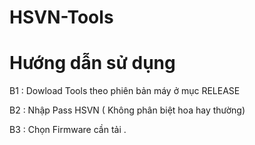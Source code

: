 # HSVN-Tools

# Hướng dẫn sử dụng 
B1 : Dowload Tools theo phiên bản máy ở mục RELEASE

B2 : Nhập Pass HSVN ( Không phân biệt hoa hay thường)

B3 : Chọn Firmware cần tải .


